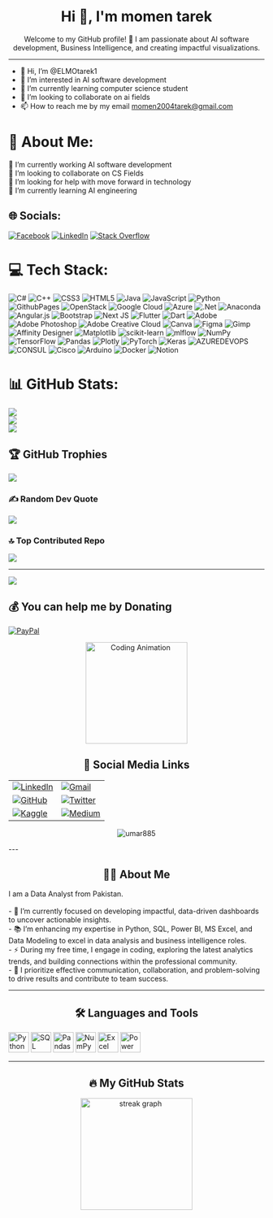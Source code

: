 <div align="center">
  <h1>Hi  👋, I'm momen tarek</h1>
  <p>Welcome to my GitHub profile! 🚀 I am passionate about AI software development, Business Intelligence, and creating impactful visualizations.</p>
</div>

---

- 👋 Hi, I’m @ELMOtarek1
- 👀 I’m interested in AI software development
- 🌱 I’m currently learning computer science student
- 💞️ I’m looking to collaborate on ai fields
- 📫 How to reach me by my email momen2004tarek@gmail.com

# 💫 About Me:
🔭 I’m currently working AI software development<br>👯 I’m looking to collaborate on CS Fields<br>🤝 I’m looking for help with move forward in technology<br>🌱 I’m currently learning AI engineering<br>


## 🌐 Socials:
[![Facebook](https://img.shields.io/badge/Facebook-%231877F2.svg?logo=Facebook&logoColor=white)](https://facebook.com/https://www.facebook.com/Momen.T.abdelmonaem?mibextid=ZbWKwL) [![LinkedIn](https://img.shields.io/badge/LinkedIn-%230077B5.svg?logo=linkedin&logoColor=white)](https://linkedin.com/in/https://www.linkedin.com/in/momen-tarek2004?lipi=urn%3Ali%3Apage%3Ad_flagship3_profile_view_base_contact_details%3BfXOhI%2FaLTu6ofKFPPmx7JQ%3D%3D) [![Stack Overflow](https://img.shields.io/badge/-Stackoverflow-FE7A16?logo=stack-overflow&logoColor=white)](https://stackoverflow.com/users/22954026) 

# 💻 Tech Stack:
![C#](https://img.shields.io/badge/c%23-%23239120.svg?style=for-the-badge&logo=csharp&logoColor=white) ![C++](https://img.shields.io/badge/c++-%2300599C.svg?style=for-the-badge&logo=c%2B%2B&logoColor=white) ![CSS3](https://img.shields.io/badge/css3-%231572B6.svg?style=for-the-badge&logo=css3&logoColor=white) ![HTML5](https://img.shields.io/badge/html5-%23E34F26.svg?style=for-the-badge&logo=html5&logoColor=white) ![Java](https://img.shields.io/badge/java-%23ED8B00.svg?style=for-the-badge&logo=openjdk&logoColor=white) ![JavaScript](https://img.shields.io/badge/javascript-%23323330.svg?style=for-the-badge&logo=javascript&logoColor=%23F7DF1E) ![Python](https://img.shields.io/badge/python-3670A0?style=for-the-badge&logo=python&logoColor=ffdd54) ![GithubPages](https://img.shields.io/badge/github%20pages-121013?style=for-the-badge&logo=github&logoColor=white) ![OpenStack](https://img.shields.io/badge/Openstack-%23f01742.svg?style=for-the-badge&logo=openstack&logoColor=white) ![Google Cloud](https://img.shields.io/badge/GoogleCloud-%234285F4.svg?style=for-the-badge&logo=google-cloud&logoColor=white) ![Azure](https://img.shields.io/badge/azure-%230072C6.svg?style=for-the-badge&logo=microsoftazure&logoColor=white) ![.Net](https://img.shields.io/badge/.NET-5C2D91?style=for-the-badge&logo=.net&logoColor=white) ![Anaconda](https://img.shields.io/badge/Anaconda-%2344A833.svg?style=for-the-badge&logo=anaconda&logoColor=white) ![Angular.js](https://img.shields.io/badge/angular.js-%23E23237.svg?style=for-the-badge&logo=angularjs&logoColor=white) ![Bootstrap](https://img.shields.io/badge/bootstrap-%238511FA.svg?style=for-the-badge&logo=bootstrap&logoColor=white) ![Next JS](https://img.shields.io/badge/Next-black?style=for-the-badge&logo=next.js&logoColor=white) ![Flutter](https://img.shields.io/badge/Flutter-%2302569B.svg?style=for-the-badge&logo=Flutter&logoColor=white) ![Dart](https://img.shields.io/badge/dart-%230175C2.svg?style=for-the-badge&logo=dart&logoColor=white) ![Adobe](https://img.shields.io/badge/adobe-%23FF0000.svg?style=for-the-badge&logo=adobe&logoColor=white) ![Adobe Photoshop](https://img.shields.io/badge/adobe%20photoshop-%2331A8FF.svg?style=for-the-badge&logo=adobe%20photoshop&logoColor=white) ![Adobe Creative Cloud](https://img.shields.io/badge/Adobe%20Creative%20Cloud-DA1F26.svg?style=for-the-badge&logo=Adobe%20Creative%20Cloud&logoColor=white) ![Canva](https://img.shields.io/badge/Canva-%2300C4CC.svg?style=for-the-badge&logo=Canva&logoColor=white) ![Figma](https://img.shields.io/badge/figma-%23F24E1E.svg?style=for-the-badge&logo=figma&logoColor=white) ![Gimp](https://img.shields.io/badge/Gimp-657D8B?style=for-the-badge&logo=gimp&logoColor=FFFFFF) ![Affinity Designer](https://img.shields.io/badge/affinity%20designer-%231B72BE.svg?style=for-the-badge&logo=affinity-designer&logoColor=white) ![Matplotlib](https://img.shields.io/badge/Matplotlib-%23ffffff.svg?style=for-the-badge&logo=Matplotlib&logoColor=black) ![scikit-learn](https://img.shields.io/badge/scikit--learn-%23F7931E.svg?style=for-the-badge&logo=scikit-learn&logoColor=white) ![mlflow](https://img.shields.io/badge/mlflow-%23d9ead3.svg?style=for-the-badge&logo=numpy&logoColor=blue) ![NumPy](https://img.shields.io/badge/numpy-%23013243.svg?style=for-the-badge&logo=numpy&logoColor=white) ![TensorFlow](https://img.shields.io/badge/TensorFlow-%23FF6F00.svg?style=for-the-badge&logo=TensorFlow&logoColor=white) ![Pandas](https://img.shields.io/badge/pandas-%23150458.svg?style=for-the-badge&logo=pandas&logoColor=white) ![Plotly](https://img.shields.io/badge/Plotly-%233F4F75.svg?style=for-the-badge&logo=plotly&logoColor=white) ![PyTorch](https://img.shields.io/badge/PyTorch-%23EE4C2C.svg?style=for-the-badge&logo=PyTorch&logoColor=white) ![Keras](https://img.shields.io/badge/Keras-%23D00000.svg?style=for-the-badge&logo=Keras&logoColor=white) ![AZUREDEVOPS](https://img.shields.io/badge/azuredevops-0078D7.svg?style=for-the-badge&logo=azuredevops&logoColor=white&color=%230078D7) ![CONSUL](https://img.shields.io/badge/consul-F24C53svg?style=for-the-badge&logo=consul&logoColor=white&color=%23F24C53) ![Cisco](https://img.shields.io/badge/cisco-%23049fd9.svg?style=for-the-badge&logo=cisco&logoColor=black) ![Arduino](https://img.shields.io/badge/-Arduino-00979D?style=for-the-badge&logo=Arduino&logoColor=white) ![Docker](https://img.shields.io/badge/docker-%230db7ed.svg?style=for-the-badge&logo=docker&logoColor=white) ![Notion](https://img.shields.io/badge/Notion-%23000000.svg?style=for-the-badge&logo=notion&logoColor=white)
# 📊 GitHub Stats:
![](https://github-readme-stats.vercel.app/api?username=ELMOtarek1&theme=dark&hide_border=false&include_all_commits=false&count_private=true)<br/>
![](https://github-readme-streak-stats.herokuapp.com/?user=ELMOtarek1&theme=dark&hide_border=false)<br/>
![](https://github-readme-stats.vercel.app/api/top-langs/?username=ELMOtarek1&theme=dark&hide_border=false&include_all_commits=false&count_private=true&layout=compact)

## 🏆 GitHub Trophies
![](https://github-profile-trophy.vercel.app/?username=ELMOtarek1&theme=radical&no-frame=false&no-bg=true&margin-w=4)

### ✍️ Random Dev Quote
![](https://quotes-github-readme.vercel.app/api?type=horizontal&theme=radical)

### 🔝 Top Contributed Repo
![](https://github-contributor-stats.vercel.app/api?username=ELMOtarek1&limit=5&theme=dark&combine_all_yearly_contributions=true)

---
[![](https://visitcount.itsvg.in/api?id=ELMOtarek1&icon=0&color=0)](https://visitcount.itsvg.in)

  ## 💰 You can help me by Donating
  [![PayPal](https://img.shields.io/badge/PayPal-00457C?style=for-the-badge&logo=paypal&logoColor=white)](https://paypal.me/paypal.me/MomenTarek1) 

  
<!-- Proudly created with GPRM ( https://gprm.itsvg.in ) -->


<div align="center">
  <!-- Replace with an animated coding GIF -->
  <img height="200" src="https://media.giphy.com/media/qgQUggAC3Pfv687qPC/giphy.gif" alt="Coding Animation">
</div>

<div align="center">
  <h2>🔗 Social Media Links</h2>
  <table>
      <tr>
          <td><a href="https://www.linkedin.com/in/umar-mehmood-147224294/"><img src="https://img.shields.io/badge/LinkedIn-Profile-blue?style=for-the-badge&logo=linkedin" alt="LinkedIn"/></a></td>
          <td><a href="mailto:umarmehmood885@gmail.com"><img src="https://img.shields.io/badge/Gmail-Profile-red?style=for-the-badge&logo=gmail" alt="Gmail"/></a></td>
      </tr>
      <tr>
          <td><a href="https://github.com/Umar885"><img src="https://img.shields.io/badge/GitHub-Profile-green?style=for-the-badge&logo=github" alt="GitHub"/></a></td>
          <td><a href="https://twitter.com/UmarMeh12214006"><img src="https://img.shields.io/badge/Twitter-Profile-blue?style=for-the-badge&logo=twitter" alt="Twitter"/></a></td>
      </tr>
      <tr>
          <td><a href="https://www.kaggle.com/umarmehmood"><img src="https://img.shields.io/badge/Kaggle-Profile-orange?style=for-the-badge&logo=kaggle" alt="Kaggle"/></a></td>
          <td><a href="https://medium.com/@umarmehmood885"><img src="https://img.shields.io/badge/Medium-Profile-black?style=for-the-badge&logo=medium" alt="Medium"/></a></td>
      </tr>
  </table>
</div>

<p align="center"> <img src="https://komarev.com/ghpvc/?username=umar885&label=Profile%20views&color=0e75b6&style=flat" alt="umar885" /> </p>
---

<div align="center">
  <h2>👨‍💻 About Me</h2>
  <p align="left">
    I am a Data Analyst from Pakistan.<br><br>
    - 🔭 I’m currently focused on developing impactful, data-driven dashboards to uncover actionable insights.<br>
    - 📚 I’m enhancing my expertise in Python, SQL, Power BI, MS Excel, and Data Modeling to excel in data analysis and business intelligence roles.<br>
    - ⚡ During my free time, I engage in coding, exploring the latest analytics trends, and building connections within the professional community.<br>
    - 🤝 I prioritize effective communication, collaboration, and problem-solving to drive results and contribute to team success.
    
  </p>
</div>

---

<div align="center">
  <h2>🛠 Languages and Tools</h2>
  <div align="left">
    <img src="https://cdn.jsdelivr.net/gh/devicons/devicon/icons/python/python-original.svg" height="40" alt="Python logo" />
    <img src="https://cdn.jsdelivr.net/gh/devicons/devicon/icons/sqlite/sqlite-original.svg" height="40" alt="SQL logo" />
    <img src="https://cdn.jsdelivr.net/gh/devicons/devicon/icons/pandas/pandas-original.svg" height="40" alt="Pandas logo" />
    <img src="https://cdn.jsdelivr.net/gh/devicons/devicon/icons/numpy/numpy-original.svg" height="40" alt="NumPy logo" />
    <img src="Microsoft_Office_Excel_(2019–present).svg.png" height="40" alt="Excel logo" />
    <img src="powerbi logo 1.png" height="40" alt="Power BI logo" />



  </div>
</div>

---

<div align="center">
  <h2>🔥 My GitHub Stats</h2>
  <img src="https://streak-stats.demolab.com?user=Umar885&locale=en&mode=daily&theme=dark&hide_border=false&border_radius=5&order=3" height="220" alt="streak graph" />
</div>


